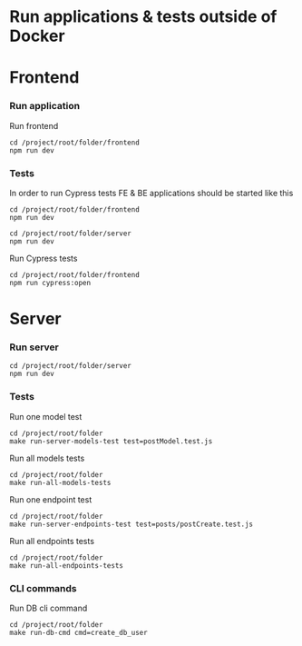 # Run applications & tests outside of Docker

# Frontend

### Run application

Run frontend
```
cd /project/root/folder/frontend
npm run dev
```

### Tests

In order to run Cypress tests FE & BE applications should be started like this
```
cd /project/root/folder/frontend
npm run dev
```
```
cd /project/root/folder/server
npm run dev
```

Run Cypress tests
```
cd /project/root/folder/frontend
npm run cypress:open
```

# Server

### Run server
```
cd /project/root/folder/server
npm run dev
```

### Tests

Run one model test
```
cd /project/root/folder
make run-server-models-test test=postModel.test.js
```

Run all models tests
```
cd /project/root/folder
make run-all-models-tests
```

Run one endpoint test
```
cd /project/root/folder
make run-server-endpoints-test test=posts/postCreate.test.js
```

Run all endpoints tests
```
cd /project/root/folder
make run-all-endpoints-tests
```

### CLI commands

Run DB cli command
```
cd /project/root/folder
make run-db-cmd cmd=create_db_user
```
